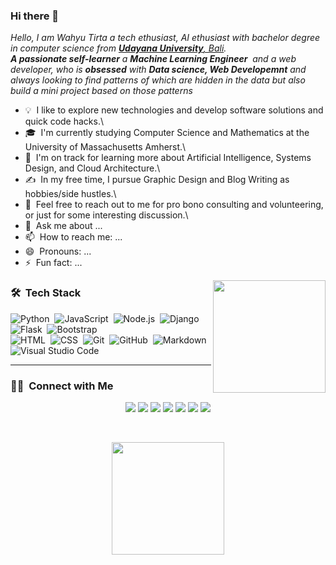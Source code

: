 ### Hi there 👋

<em>
    Hello, I am Wahyu Tirta a tech ethusiast, AI ethusiast with bachelor degree in computer science from <a href="https://www.unud.ac.id/?lang=en"> <b>Udayana University</b>, Bali</a>. <br>
    <b>A passionate self-learner</b> a <b>Machine Learning Engineer</b>&nbsp; and a web developer,&nbspwho is <b>obsessed</b>
    with <b>Data science, Web Developemnt</b> and always looking to find patterns of which are hidden in the data but also build a mini project based on those patterns
</em>

- 💡 &nbsp;I like to explore new technologies and develop software solutions and quick code hacks.\
- 🎓 &nbsp;I'm currently studying Computer Science and Mathematics at the University of Massachusetts Amherst.\
- 🌱 &nbsp;I'm on track for learning more about Artificial Intelligence, Systems Design, and Cloud Architecture.\
- ✍️ &nbsp;In my free time, I pursue Graphic Design and Blog Writing as hobbies/side hustles.\
- 💬 &nbsp;Feel free to reach out to me for pro bono consulting and volunteering, or just for some interesting discussion.\
- 💬 &nbsp;Ask me about ...
- 📫 &nbsp;How to reach me: ...
- 😄 &nbsp;Pronouns: ...
- ⚡ &nbsp;Fun fact: ...


<img height="180em" src="https://github-readme-stats-eight-theta.vercel.app/api/top-langs/?username=wahyutirta&layout=compact&langs_count=8&theme=algolia" align="right"/>

### 🛠 &nbsp;Tech Stack

![Python](https://img.shields.io/badge/-Python-05122A?style=flat&logo=python)&nbsp;
![JavaScript](https://img.shields.io/badge/-JavaScript-05122A?style=flat&logo=javascript)&nbsp;
![Node.js](https://img.shields.io/badge/-Node.js-05122A?style=flat&logo=node.js)&nbsp;
![Django](https://img.shields.io/badge/-Django-05122A?style=flat&logo=django&logoColor=092E20)&nbsp;
![Flask](https://img.shields.io/badge/-Flask-05122A?style=flat&logo=flask)&nbsp;
![Bootstrap](https://img.shields.io/badge/-Bootstrap-05122A?style=flat&logo=bootstrap&logoColor=563D7C)\
![HTML](https://img.shields.io/badge/-HTML-05122A?style=flat&logo=HTML5)&nbsp;
![CSS](https://img.shields.io/badge/-CSS-05122A?style=flat&logo=CSS3&logoColor=1572B6)&nbsp;
![Git](https://img.shields.io/badge/-Git-05122A?style=flat&logo=git)&nbsp;
![GitHub](https://img.shields.io/badge/-GitHub-05122A?style=flat&logo=github)&nbsp;
![Markdown](https://img.shields.io/badge/-Markdown-05122A?style=flat&logo=markdown)\
![Visual Studio Code](https://img.shields.io/badge/-Visual%20Studio%20Code-05122A?style=flat&logo=visual-studio-code&logoColor=007ACC)&nbsp;

<hr>

### 🤝🏻 &nbsp;Connect with Me

<p align="center">
<a href="https://www.adityavsingh.com"><img src="https://img.shields.io/badge/-adityavsingh.com-3423A6?style=flat&logo=Google-Chrome&logoColor=white"/></a>
<a href="https://linkedin.com/in/AVS1508"><img src="https://img.shields.io/badge/-Aditya%20Vikram%20Singh-0077B5?style=flat&logo=Linkedin&logoColor=white"/></a>
<a href="mailto:avsingh@umass.edu"><img src="https://img.shields.io/badge/-avsingh@umass.edu-D14836?style=flat&logo=Gmail&logoColor=white"/></a>
<a href="https://instagram.com/adityavs_"><img src="https://img.shields.io/badge/-@adityavs__-E4405F?style=flat&logo=Instagram&logoColor=white"/></a>
<a href="https://facebook.com/AVS1508"><img src="https://img.shields.io/badge/-@AVS1508-1877F2?style=flat&logo=Facebook&logoColor=white"/></a>
<a href="https://www.pinterest.ca/AVS1508"><img src="https://img.shields.io/badge/-@AVS1508-BD081C?style=flat&logo=Pinterest&logoColor=white"/></a>
<a href="https://www.behance.net/AVS1508"><img src="https://img.shields.io/badge/-@AVS1508-1769FF?style=flat&logo=Behance&logoColor=white"/></a>
</p>

<br>
<p align="center">
<a href="https://github.com/wahyutirta">
  <img height="180em" src="https://github-readme-stats-eight-theta.vercel.app/api?username=wahyutirta&show_icons=true&theme=algolia&include_all_commits=true&count_private=true"/>
  
</a>
</p>

